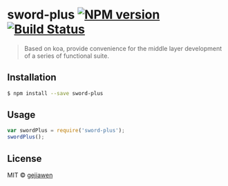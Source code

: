# sword-plus [![NPM version](https://badge.fury.io/js/sword-plus.svg)](https://npmjs.org/package/sword-plus) [![Build Status](https://travis-ci.org/gejiawen/sword-plus.svg?branch=master)](https://travis-ci.org/gejiawen/sword-plus)

> Based on koa, provide convenience for the middle layer development of a series of functional suite.

## Installation

```sh
$ npm install --save sword-plus
```

## Usage

```js
var swordPlus = require('sword-plus');
swordPlus();
```

## License

MIT © [gejiawen](http://blog.gejiawen.com/)
